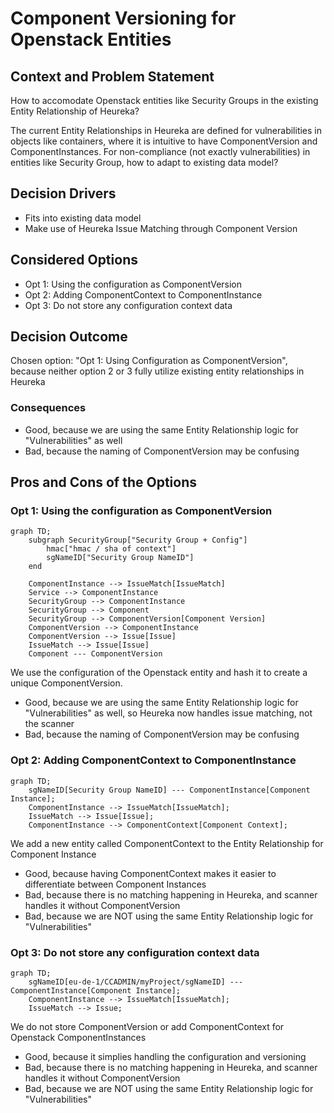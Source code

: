 # Component Versioning for Openstack Entities

## Context and Problem Statement

How to accomodate Openstack entities like Security Groups in the existing Entity Relationship of Heureka? 

The current Entity Relationships in Heureka are defined for vulnerabilities in objects like containers, where it is intuitive to have ComponentVersion and ComponentInstances. For non-compliance (not exactly vulnerabilities) in entities like Security Group, how to adapt to existing data model?

## Decision Drivers

* Fits into existing data model 
* Make use of Heureka Issue Matching through Component Version

## Considered Options

* Opt 1: Using the configuration as ComponentVersion
* Opt 2: Adding ComponentContext to ComponentInstance
* Opt 3: Do not store any configuration context data

## Decision Outcome

Chosen option: "Opt 1: Using Configuration as ComponentVersion", because neither option 2 or 3 fully utilize existing entity relationships in Heureka

### Consequences

* Good, because we are using the same Entity Relationship logic for "Vulnerabilities" as well
* Bad, because the naming of ComponentVersion may be confusing


## Pros and Cons of the Options

### Opt 1: Using the configuration as ComponentVersion
```mermaid
graph TD;
    subgraph SecurityGroup["Security Group + Config"]
        hmac["hmac / sha of context"]
        sgNameID["Security Group NameID"]
    end

    ComponentInstance --> IssueMatch[IssueMatch]
    Service --> ComponentInstance 
    SecurityGroup --> ComponentInstance
    SecurityGroup --> Component
    SecurityGroup --> ComponentVersion[Component Version]
    ComponentVersion --> ComponentInstance
    ComponentVersion --> Issue[Issue]
    IssueMatch --> Issue[Issue]
    Component --- ComponentVersion
```
We use the configuration of the Openstack entity and hash it to create a unique ComponentVersion.

* Good, because we are using the same Entity Relationship logic for "Vulnerabilities" as well, so Heureka now handles issue matching, not the scanner
* Bad, because the naming of ComponentVersion may be confusing

### Opt 2: Adding ComponentContext to ComponentInstance
```mermaid
graph TD;
    sgNameID[Security Group NameID] --- ComponentInstance[Component Instance];
    ComponentInstance --> IssueMatch[IssueMatch];
    IssueMatch --> Issue[Issue];
    ComponentInstance --> ComponentContext[Component Context];
```
We add a new entity called ComponentContext to the Entity Relationship for Component Instance

* Good, because having ComponentContext makes it easier to differentiate between Component Instances
* Bad, because there is no matching happening in Heureka, and scanner handles it without ComponentVersion
* Bad, because we are NOT using the same Entity Relationship logic for "Vulnerabilities"

### Opt 3: Do not store any configuration context data
```mermaid
graph TD;
    sgNameID[eu-de-1/CCADMIN/myProject/sgNameID] --- ComponentInstance[Component Instance];
    ComponentInstance --> IssueMatch[IssueMatch];
    IssueMatch --> Issue;
```
We do not store ComponentVersion or add ComponentContext for Openstack ComponentInstances

* Good, because it simplies handling the configuration and versioning
* Bad, because there is no matching happening in Heureka, and scanner handles it without ComponentVersion
* Bad, because we are NOT using the same Entity Relationship logic for "Vulnerabilities"
